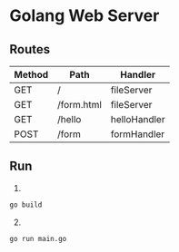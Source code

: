 #  Golang Web Server

## Routes

| Method | Path | Handler |
| ------ | ---- | ------- |
| GET    | /    | fileServer |
| GET    | /form.html | fileServer |
| GET    | /hello | helloHandler |
| POST   | /form | formHandler |

## Run

1.
```bash
go build
```

2.
```bash
go run main.go
```
